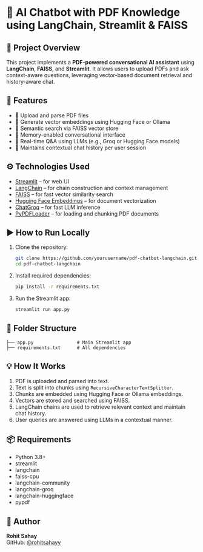# 🧠 AI Chatbot with PDF Knowledge using LangChain, Streamlit & FAISS

## 📌 Project Overview

This project implements a **PDF-powered conversational AI assistant** using **LangChain**, **FAISS**, and **Streamlit**. It allows users to upload PDFs and ask context-aware questions, leveraging vector-based document retrieval and history-aware chat.

## 🚀 Features

- 📄 Upload and parse PDF files
- 🧠 Generate vector embeddings using Hugging Face or Ollama
- 🔎 Semantic search via FAISS vector store
- 💬 Memory-enabled conversational interface
- 🧰 Real-time Q&A using LLMs (e.g., Groq or Hugging Face models)
- 🔄 Maintains contextual chat history per user session

## ⚙️ Technologies Used

- [Streamlit](https://streamlit.io/) – for web UI
- [LangChain](https://www.langchain.com/) – for chain construction and context management
- [FAISS](https://github.com/facebookresearch/faiss) – for fast vector similarity search
- [Hugging Face Embeddings](https://huggingface.co/) – for document vectorization
- [ChatGroq](https://groq.com/) – for fast LLM inference
- [PyPDFLoader](https://python.langchain.com/docs/modules/data_connection/document_loaders/pdf/) – for loading and chunking PDF documents

## ▶️ How to Run Locally

1. Clone the repository:

   ```bash
   git clone https://github.com/yourusername/pdf-chatbot-langchain.git
   cd pdf-chatbot-langchain
   ```

2. Install required dependencies:

   ```bash
   pip install -r requirements.txt
   ```

3. Run the Streamlit app:

   ```bash
   streamlit run app.py
   ```

## 📂 Folder Structure

```
├── app.py                # Main Streamlit app
├── requirements.txt      # All dependencies
```

## 💡 How It Works

1. PDF is uploaded and parsed into text.
2. Text is split into chunks using `RecursiveCharacterTextSplitter`.
3. Chunks are embedded using Hugging Face or Ollama embeddings.
4. Vectors are stored and searched using FAISS.
5. LangChain chains are used to retrieve relevant context and maintain chat history.
6. User queries are answered using LLMs in a contextual manner.

## 📦 Requirements

- Python 3.8+
- streamlit
- langchain
- faiss-cpu
- langchain-community
- langchain-groq
- langchain-huggingface
- pypdf

## 👤 Author

**Rohit Sahay**  
GitHub: [@rohitsahayy](https://github.com/rohitsahayy)
